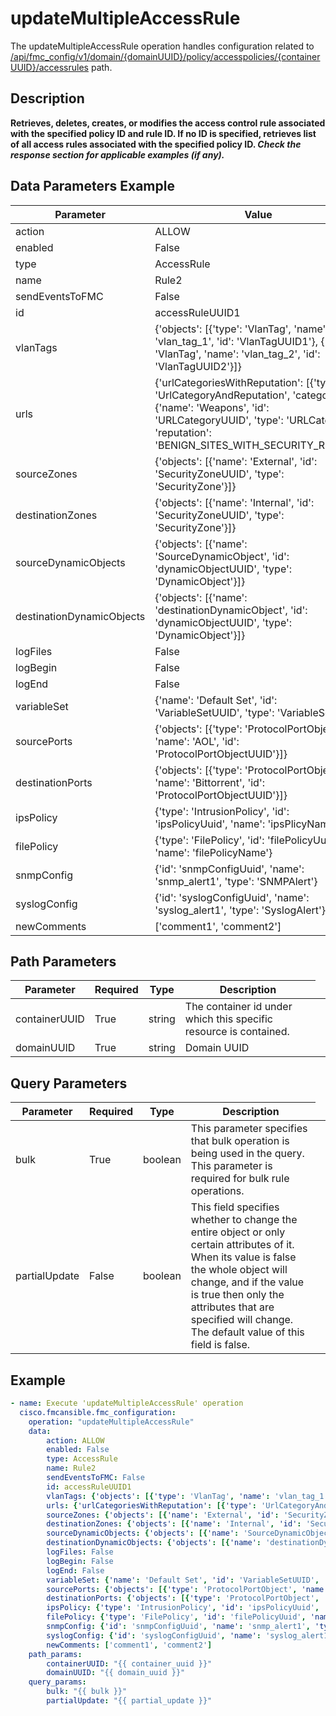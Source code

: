 # updateMultipleAccessRule

The updateMultipleAccessRule operation handles configuration related to [/api/fmc_config/v1/domain/{domainUUID}/policy/accesspolicies/{containerUUID}/accessrules](/paths//api/fmc_config/v1/domain/{domain_uuid}/policy/accesspolicies/{container_uuid}/accessrules.md) path.&nbsp;
## Description
**Retrieves, deletes, creates, or modifies the access control rule associated with the specified policy ID and rule ID. If no ID is specified, retrieves list of all access rules associated with the specified policy ID. _Check the response section for applicable examples (if any)._**

## Data Parameters Example
| Parameter | Value |
| --------- | -------- |
| action | ALLOW |
| enabled | False |
| type | AccessRule |
| name | Rule2 |
| sendEventsToFMC | False |
| id | accessRuleUUID1 |
| vlanTags | {'objects': [{'type': 'VlanTag', 'name': 'vlan_tag_1', 'id': 'VlanTagUUID1'}, {'type': 'VlanTag', 'name': 'vlan_tag_2', 'id': 'VlanTagUUID2'}]} |
| urls | {'urlCategoriesWithReputation': [{'type': 'UrlCategoryAndReputation', 'category': {'name': 'Weapons', 'id': 'URLCategoryUUID', 'type': 'URLCategory'}, 'reputation': 'BENIGN_SITES_WITH_SECURITY_RISKS'}]} |
| sourceZones | {'objects': [{'name': 'External', 'id': 'SecurityZoneUUID', 'type': 'SecurityZone'}]} |
| destinationZones | {'objects': [{'name': 'Internal', 'id': 'SecurityZoneUUID', 'type': 'SecurityZone'}]} |
| sourceDynamicObjects | {'objects': [{'name': 'SourceDynamicObject', 'id': 'dynamicObjectUUID', 'type': 'DynamicObject'}]} |
| destinationDynamicObjects | {'objects': [{'name': 'destinationDynamicObject', 'id': 'dynamicObjectUUID', 'type': 'DynamicObject'}]} |
| logFiles | False |
| logBegin | False |
| logEnd | False |
| variableSet | {'name': 'Default Set', 'id': 'VariableSetUUID', 'type': 'VariableSet'} |
| sourcePorts | {'objects': [{'type': 'ProtocolPortObject', 'name': 'AOL', 'id': 'ProtocolPortObjectUUID'}]} |
| destinationPorts | {'objects': [{'type': 'ProtocolPortObject', 'name': 'Bittorrent', 'id': 'ProtocolPortObjectUUID'}]} |
| ipsPolicy | {'type': 'IntrusionPolicy', 'id': 'ipsPolicyUuid', 'name': 'ipsPlicyName'} |
| filePolicy | {'type': 'FilePolicy', 'id': 'filePolicyUuid', 'name': 'filePolicyName'} |
| snmpConfig | {'id': 'snmpConfigUuid', 'name': 'snmp_alert1', 'type': 'SNMPAlert'} |
| syslogConfig | {'id': 'syslogConfigUuid', 'name': 'syslog_alert1', 'type': 'SyslogAlert'} |
| newComments | ['comment1', 'comment2'] |

## Path Parameters
| Parameter | Required | Type | Description |
| --------- | -------- | ---- | ----------- |
| containerUUID | True | string <td colspan=3> The container id under which this specific resource is contained. |
| domainUUID | True | string <td colspan=3> Domain UUID |

## Query Parameters
| Parameter | Required | Type | Description |
| --------- | -------- | ---- | ----------- |
| bulk | True | boolean <td colspan=3> This parameter specifies that bulk operation is being used in the query. This parameter is required for bulk rule operations. |
| partialUpdate | False | boolean <td colspan=3> This field specifies whether to change the entire object or only certain attributes of it. When its value is false the whole object will change, and if the value is true then only the attributes that are specified will change. The default value of this field is false. |

## Example
```yaml
- name: Execute 'updateMultipleAccessRule' operation
  cisco.fmcansible.fmc_configuration:
    operation: "updateMultipleAccessRule"
    data:
        action: ALLOW
        enabled: False
        type: AccessRule
        name: Rule2
        sendEventsToFMC: False
        id: accessRuleUUID1
        vlanTags: {'objects': [{'type': 'VlanTag', 'name': 'vlan_tag_1', 'id': 'VlanTagUUID1'}, {'type': 'VlanTag', 'name': 'vlan_tag_2', 'id': 'VlanTagUUID2'}]}
        urls: {'urlCategoriesWithReputation': [{'type': 'UrlCategoryAndReputation', 'category': {'name': 'Weapons', 'id': 'URLCategoryUUID', 'type': 'URLCategory'}, 'reputation': 'BENIGN_SITES_WITH_SECURITY_RISKS'}]}
        sourceZones: {'objects': [{'name': 'External', 'id': 'SecurityZoneUUID', 'type': 'SecurityZone'}]}
        destinationZones: {'objects': [{'name': 'Internal', 'id': 'SecurityZoneUUID', 'type': 'SecurityZone'}]}
        sourceDynamicObjects: {'objects': [{'name': 'SourceDynamicObject', 'id': 'dynamicObjectUUID', 'type': 'DynamicObject'}]}
        destinationDynamicObjects: {'objects': [{'name': 'destinationDynamicObject', 'id': 'dynamicObjectUUID', 'type': 'DynamicObject'}]}
        logFiles: False
        logBegin: False
        logEnd: False
        variableSet: {'name': 'Default Set', 'id': 'VariableSetUUID', 'type': 'VariableSet'}
        sourcePorts: {'objects': [{'type': 'ProtocolPortObject', 'name': 'AOL', 'id': 'ProtocolPortObjectUUID'}]}
        destinationPorts: {'objects': [{'type': 'ProtocolPortObject', 'name': 'Bittorrent', 'id': 'ProtocolPortObjectUUID'}]}
        ipsPolicy: {'type': 'IntrusionPolicy', 'id': 'ipsPolicyUuid', 'name': 'ipsPlicyName'}
        filePolicy: {'type': 'FilePolicy', 'id': 'filePolicyUuid', 'name': 'filePolicyName'}
        snmpConfig: {'id': 'snmpConfigUuid', 'name': 'snmp_alert1', 'type': 'SNMPAlert'}
        syslogConfig: {'id': 'syslogConfigUuid', 'name': 'syslog_alert1', 'type': 'SyslogAlert'}
        newComments: ['comment1', 'comment2']
    path_params:
        containerUUID: "{{ container_uuid }}"
        domainUUID: "{{ domain_uuid }}"
    query_params:
        bulk: "{{ bulk }}"
        partialUpdate: "{{ partial_update }}"

```